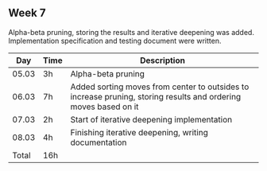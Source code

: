 ## Week 7
Alpha-beta pruning, storing the results and iterative deepening was added. Implementation specification and testing document were written.


| Day | Time | Description |
| ----- | ------------- | ------ |
| 05.03  | 3h            | Alpha-beta pruning |
| 06.03  | 7h            | Added sorting moves from center to outsides to increase pruning, storing results and ordering moves based on it |
| 07.03  | 2h            | Start of iterative deepening implementation |
| 08.03  | 4h            | Finishing iterative deepening, writing documentation |
| Total | 16h         |        | 
